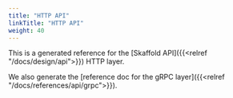 ```yaml
---
title: "HTTP API"
linkTitle: "HTTP API"
weight: 40
---
```


This is a generated reference for the [Skaffold API]({{<relref "/docs/design/api">}}) HTTP layer.

We also generate the [reference doc for the gRPC layer]({{<relref "/docs/references/api/grpc">}}).


<div id="swagger-ui"></div>

<script src="/swagger/swagger-ui-bundle.js"></script>
<script src="/swagger/swagger-ui-standalone-preset.js"></script>
<script>
    const DisableTryItOutPlugin = function () {
        return {
            statePlugins: {
                spec: {
                    wrapSelectors: {
                        allowTryItOutFor: () => () => false
                    }
                }
            }
        }
    }

    window.onload = function () {
        // Begin Swagger UI call region
        const ui = SwaggerUIBundle({
            url: "/api-v2/skaffold.swagger.json",
            dom_id: '#swagger-ui',
            deepLinking: true,
            presets: [
                SwaggerUIBundle.presets.apis,
                // SwaggerUIStandalonePreset
            ],
            plugins: [
                SwaggerUIBundle.plugins.DownloadUrl,
                DisableTryItOutPlugin
            ],
            // layout: "StandaloneLayout"
        })
        // End Swagger UI call region

        window.ui = ui
    }
</script>


